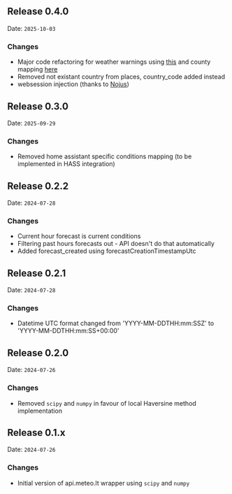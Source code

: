 ## Release 0.4.0

Date: `2025-10-03`

### Changes

- Major code refactoring for weather warnings using [this](https://www.meteo.lt/prognozes/pavojingi-reiskiniai/) and county mapping [here](https://www.infolex.lt/teise/DocumentSinglePart.aspx?AktoId=125125&StrNr=5#)
- Removed not existant country from places, country_code added instead
- websession injection (thanks to [Nojus](https://github.com/xE1H))

## Release 0.3.0

Date: `2025-09-29`

### Changes

- Removed home assistant specific conditions mapping (to be implemented in HASS integration)

## Release 0.2.2

Date: `2024-07-28`

### Changes

- Current hour forecast is current conditions
- Filtering past hours forecasts out - API doesn't do that automatically
- Added forecast_created using forecastCreationTimestampUtc

## Release 0.2.1

Date: `2024-07-28`

### Changes

- Datetime UTC format changed from 'YYYY-MM-DDTHH:mm:SSZ' to 'YYYY-MM-DDTHH:mm:SS+00:00'

## Release 0.2.0

Date: `2024-07-26`

### Changes

- Removed `scipy` and `numpy` in favour of local Haversine method implementation

## Release 0.1.x

Date: `2024-07-26`

### Changes

- Initial version of api.meteo.lt wrapper using `scipy` and `numpy`
